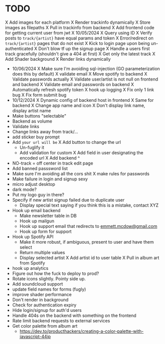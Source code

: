 # TODO
X Add images for each platform
X Render trackinfo dynamically
X Store images as filepaths
X Pull in trackinfo from backend
X Add frontend code for getting current user from jwt
X 10/05/2024
  X Query using ID
  X Verify posts to `track/{artist}` have equal params and token
  X Error/redirect on `track/{artist}` pages that do not exist
  X Kick to login page upon being un-authenticated
  X Don't blow tf up the signup page
  X Handle a users first track gracefully (shouldn't give a 404 at first)
  X Get only the latest track
  X Add Shader background
  X Render links dynamically
- 10/06/2024
  X Make sure I'm avoiding sql-injection (GO parameterization does this by default)
  X validate email
  X Move spotify to backend
  X Validate passwords actually
  X Validate user/artist is not null on frontend and backend
  X Validate email and passwords on backend
  X Automatically refresh spotify token
  X hook up logging
  X Fix only 1 link bug
  X Fix form submit bug
- 10/12/2024
  X Dynamic config of backend host in frontend
  X Same for backend
  X Change app name and icon
  X Don't display link name, display artist name
- Make buttons "selectable"
- Backend as volume
- Validate links
- Change links away from track/...
- add sticker buy prompt
- Add `your url will be`
  X Add button to change the url
  - Un-fuglify it 
  - Add validation for custom
  X Add field in user designating the encoded url
  X Add backend ^
- NO-track = off center in track edit page
- Add banned passsword list
- Make sure I'm avoiding all the cors shit
X make rules for passwords
- Make failure in login and signup sexy
- micro adjust desktop
- dark mode?
- Put my logo guy in there?
- Specify if new artist signup failed due to duplicate user
  - Display special text saying if you think this is a mistake, contact XYZ
- Hook up email backend
  - Make newsletter table in DB
  - Hook up mailgun
  - Hook up support email that redirects to emmett.mcdow@gmail.com
  - Hook up form for support
- Hook up Spotify API
  - Make it more robust, if ambiguous, present to user and have them select
  - Return multiple values
  - Display selected artist
  X Add artist id to user table
  X Pull in album art from Spotify
- hook up analytics
- Figure out how the fuck to deploy to prod?
- Rotate icons slightly. Pointy side up.
- Add soundcloud support
- update field names for forms (fugly)
- improve shader performance
- Don't render in background
- Check for authentication expiry
- Hide login/signup for auth'd users
- Handle 404s on the backend with something on the frontend
- Rate limit backend requests to external services
- Get color palette from album art
  - https://dev.to/producthackers/creating-a-color-palette-with-javascript-44ip
